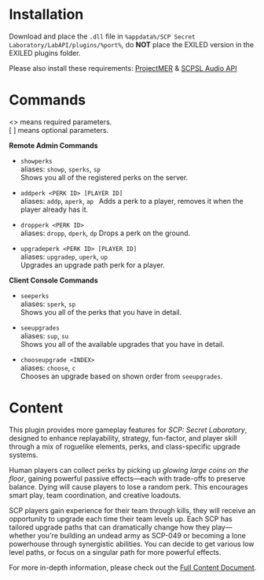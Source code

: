 # Installation

Download and place the `.dll` file in `%appdata%/SCP Secret Laboratory/LabAPI/plugins/%port%`, do **NOT** place the EXILED version in the EXILED plugins folder.

Please also install these requirements: [ProjectMER](https://github.com/Michal78900/ProjectMER/releases) & [SCPSL Audio API](https://github.com/Killers0992/AudioPlayerApi/releases/tag/1.1.2)

# Commands

\<\> means required parameters.  
\[ \] means optional parameters.

**Remote Admin Commands**

- `showperks`  
  aliases: `showp`, `sperks`, `sp`  
  Shows you all of the registered perks on the server.
  
- `addperk <PERK ID> [PLAYER ID]`  
  aliases: `addp`, `aperk`, `ap ` 
  Adds a perk to a player, removes it when the player already has it.

- `dropperk <PERK ID>`  
  aliases: `dropp`, `dperk`, `dp`
  Drops a perk on the ground.

- `upgradeperk <PERK ID> [PLAYER ID]`  
  aliases: `upgradep`, `uperk`, `up`  
  Upgrades an upgrade path perk for a player.


**Client Console Commands**

- `seeperks`  
  aliases: `sperk`, `sp`  
  Shows you all of the perks that you have in detail.
  
- `seeupgrades`  
  aliases: `sup`, `su`  
  Shows you all of the available upgrades that you have in detail.

- `chooseupgrade <INDEX>`  
  aliases: `choose`, `c`  
  Chooses an upgrade based on shown order from `seeupgrades`.

# Content

This plugin provides more gameplay features for *SCP: Secret Laboratory*, designed to enhance replayability, strategy, fun-factor, and player skill through a mix of roguelike elements, perks, and class-specific upgrade systems. 

Human players can collect perks by picking up *glowing large coins on the floor*, gaining powerful passive effects—each with trade-offs to preserve balance. Dying will cause players to lose a random perk. This encourages smart play, team coordination, and creative loadouts.

SCP players gain experience for their team through kills, they will receive an opportunity to upgrade each time their team levels up. 
Each SCP has tailored upgrade paths that can dramatically change how they play—whether you're building an undead army as SCP-049 or becoming a lone powerhouse through synergistic abilities.
You can decide to get various low level paths, or focus on a singular path for more powerful effects.


For more in-depth information, please check out the [Full Content Document](https://docs.google.com/document/d/16ZTHr_amIYoX9HcJXoFnm36LUHqqlgQY2Hr1ulLsjQc/edit?usp=sharing).
